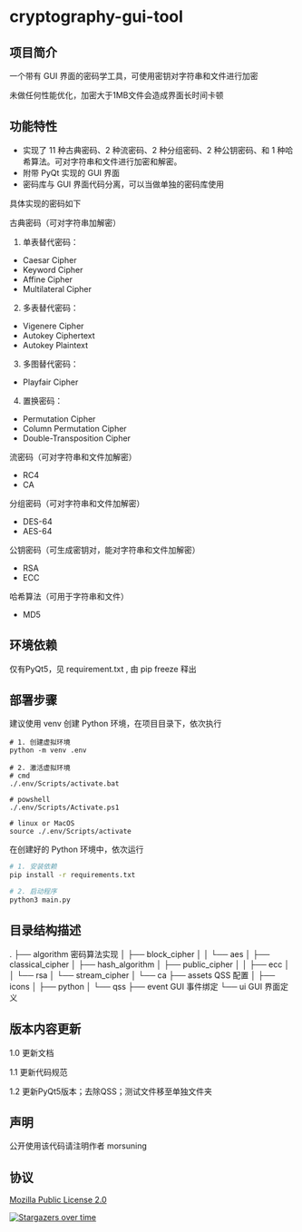 # cryptography-gui-tool

## 项目简介

一个带有 GUI 界面的密码学工具，可使用密钥对字符串和文件进行加密

未做任何性能优化，加密大于1MB文件会造成界面长时间卡顿

## 功能特性

- 实现了 11 种古典密码、2 种流密码、2 种分组密码、2 种公钥密码、和 1 种哈希算法。可对字符串和文件进行加密和解密。
- 附带 PyQt 实现的 GUI 界面
- 密码库与 GUI 界面代码分离，可以当做单独的密码库使用

具体实现的密码如下

古典密码（可对字符串加解密）

1. 单表替代密码：

* Caesar Cipher
* Keyword Cipher
* Affine Cipher
* Multilateral Cipher

2. 多表替代密码：

* Vigenere Cipher
* Autokey Ciphertext
* Autokey Plaintext

3. 多图替代密码：

* Playfair Cipher

4. 置换密码：

* Permutation Cipher
* Column Permutation Cipher
* Double-Transposition Cipher

流密码（可对字符串和文件加解密）

* RC4
* CA

分组密码（可对字符串和文件加解密）

* DES-64
* AES-64

公钥密码（可生成密钥对，能对字符串和文件加解密）

* RSA
* ECC

哈希算法（可用于字符串和文件）

* MD5

## 环境依赖

仅有PyQt5，见 requirement.txt , 由 pip freeze 释出

## 部署步骤

建议使用 venv 创建 Python 环境，在项目目录下，依次执行

```shell
# 1. 创建虚拟环境
python -m venv .env

# 2. 激活虚拟环境
# cmd
./.env/Scripts/activate.bat

# powshell
./.env/Scripts/Activate.ps1

# linux or MacOS
source ./.env/Scripts/activate
```

在创建好的 Python 环境中，依次运行

```bash
# 1. 安装依赖
pip install -r requirements.txt

# 2. 启动程序
python3 main.py
```

## 目录结构描述

.
├── algorithm 密码算法实现
│ ├── block_cipher
│ │ └── aes
│ ├── classical_cipher
│ ├── hash_algorithm
│ ├── public_cipher
│ │ ├── ecc
│ │ └── rsa
│ └── stream_cipher
│ └── ca
├── assets QSS 配置
│ ├── icons
│ ├── python
│ └── qss
├── event GUI 事件绑定
└── ui GUI 界面定义

## 版本内容更新

1.0 更新文档

1.1 更新代码规范

1.2 更新PyQt5版本；去除QSS；测试文件移至单独文件夹

## 声明

公开使用该代码请注明作者 morsuning

## 协议

[Mozilla Public License 2.0](https://github.com/6nosis/cryptography-GUItool/blob/master/LICENSE)

[![Stargazers over time](https://starchart.cc/morsuning/cryptography-GUItool.svg)](https://starchart.cc/morsuning/cryptography-GUItool)
